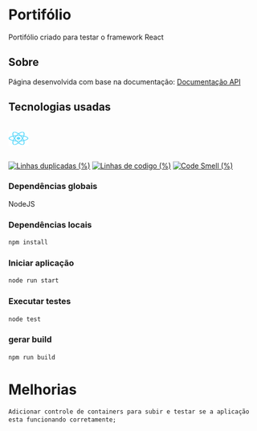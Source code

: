# Portifólio
  Portifólio criado para testar o framework React
 
## Sobre

 Página desenvolvida com base na documentação:
 [Documentação API](https://react.dev/learn/typescript)
 
## Tecnologias usadas

<div style="display: inline_block">
  <br>
  <img align="center" alt="React" height="30" width="40" src="https://raw.githubusercontent.com/devicons/devicon/master/icons/react/react-original.svg">
</div>

<br>

[![Linhas duplicadas (%)](https://sonarcloud.io/api/project_badges/measure?project=idpablo_ipablo.dev&metric=duplicated_lines_density&token=d4215bf2fb0f7ecd767bcb859bcd6df371e6832e)](https://sonarcloud.io/summary/new_code?id=idpablo_ipablo.dev)
[![Linhas de codigo (%)](https://sonarcloud.io/api/project_badges/measure?project=idpablo_ipablo.dev&metric=ncloc&token=d4215bf2fb0f7ecd767bcb859bcd6df371e6832e)](https://sonarcloud.io/summary/new_code?id=idpablo_ipablo.dev)
[![Code Smell (%)](https://sonarcloud.io/api/project_badges/measure?project=idpablo_ipablo.dev&metric=code_smells&token=d4215bf2fb0f7ecd767bcb859bcd6df371e6832e)](https://sonarcloud.io/summary/new_code?id=idpablo_ipablo.dev)

### Dependências globais

NodeJS

### Dependências locais

```bash
npm install 
```

### Iniciar aplicação

```bash
node run start 
```

### Executar testes

```bash
node test 
```

### gerar build

```bash
npm run build
```

# Melhorias

    Adicionar controle de containers para subir e testar se a aplicação esta funcionando corretamente;
